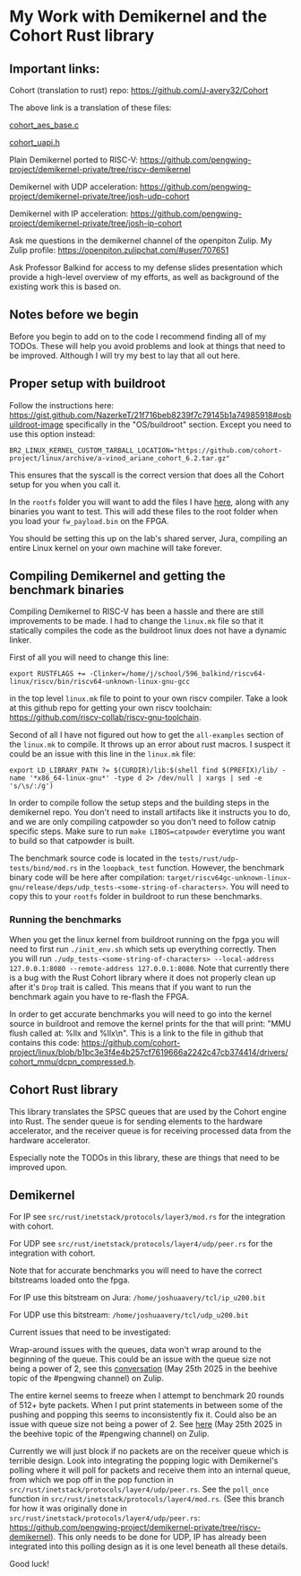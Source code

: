 # My Work with Demikernel and the Cohort Rust library

## Important links:

Cohort (translation to rust) repo: https://github.com/J-avery32/Cohort

The above link is a translation of these files: 

[cohort_aes_base.c](https://github.com/pengwing-project/cohort-private/blob/cohort/piton/verif/diag/c/riscv/ariane/cohort_linux/cohort_aes_base.c)

[cohort_uapi.h](https://github.com/pengwing-project/cohort-private/blob/cohort/piton/verif/diag/assembly/include/riscv/ariane/cohort_uapi.h)


Plain Demikernel ported to RISC-V: https://github.com/pengwing-project/demikernel-private/tree/riscv-demikernel

Demikernel with UDP acceleration: https://github.com/pengwing-project/demikernel-private/tree/josh-udp-cohort

Demikernel with IP acceleration: https://github.com/pengwing-project/demikernel-private/tree/josh-ip-cohort



Ask me questions in the demikernel channel of the openpiton Zulip. My Zulip profile: https://openpiton.zulipchat.com/#user/707651

Ask Professor Balkind for access to my defense slides presentation which provide a high-level overview of my efforts, as well as background of the existing work this is based on.

## Notes before we begin

Before you begin to add on to the code I recommend finding all of my TODOs. These will help you avoid problems and look at things that need to be improved. Although I will try my best to lay that all out here.

## Proper setup with buildroot
Follow the instructions here: https://gist.github.com/NazerkeT/21f716beb8239f7c79145b1a74985918#osbuildroot-image
specifically in the "OS/buildroot" section. Except you need to use this option instead:

`BR2_LINUX_KERNEL_CUSTOM_TARBALL_LOCATION="https://github.com/cohort-project/linux/archive/a-vinod_ariane_cohort_6.2.tar.gz"`

This ensures that the syscall is the correct version that does all the Cohort setup for you when you call it.

In the `rootfs` folder you will want to add the files I have [here](https://github.com/J-avery32/cohort-buildroot-rootfs), along with any binaries you want to test. This will add these files to the root folder when you load your `fw_payload.bin` on the FPGA.

You should be setting this up on the lab's shared server, Jura, compiling an entire Linux kernel on your own machine will take forever.

## Compiling Demikernel and getting the benchmark binaries

Compiling Demikernel to RISC-V has been a hassle and there are still improvements to be made. I had to change the `linux.mk` file so that it statically compiles the code as the buildroot linux does not have a dynamic linker.

First of all you will need to change this line:
 
`export RUSTFLAGS += -Clinker=/home/j/school/596_balkind/riscv64-linux/riscv/bin/riscv64-unknown-linux-gnu-gcc` 

in the top level `linux.mk` file to point to your own riscv compiler. Take a look at this github repo for getting your own riscv toolchain: https://github.com/riscv-collab/riscv-gnu-toolchain. 

Second of all I have not figured out how to get the `all-examples` section of the `linux.mk` to compile. It throws up an error about rust macros. I suspect it could be an issue with this line in the `linux.mk` file:

```
export LD_LIBRARY_PATH ?= $(CURDIR)/lib:$(shell find $(PREFIX)/lib/ -name '*x86_64-linux-gnu*' -type d 2> /dev/null | xargs | sed -e 's/\s/:/g')
```

In order to compile follow the setup steps and the building steps in the demikernel repo. You don't need to install artifacts like it instructs you to do, and we are only compiling catpowder so you don't need to follow catnip specific steps. Make sure to run `make LIBOS=catpowder` everytime you want to build so that catpowder is built.

The benchmark source code is located in the `tests/rust/udp-tests/bind/mod.rs` in the `loopback_test` function. However, the benchmark binary code will be here after compilation: `target/riscv64gc-unknown-linux-gnu/release/deps/udp_tests-<some-string-of-characters>`. You will need to copy this to your `rootfs` folder in buildroot to run these benchmarks.

### Running the benchmarks

When you get the linux kernel from buildroot running on the fpga you will need to first run `./init_env.sh` which sets up everything correctly. Then you will run `./udp_tests-<some-string-of-characters> --local-address 127.0.0.1:8080 --remote-address 127.0.0.1:8080`. Note that currently there is a bug with the Rust Cohort library where it does not properly clean up after it's `Drop` trait is called. This means that if you want to run the benchmark again you have to re-flash the FPGA.

In order to get accurate benchmarks you will need to go into the kernel source in buildroot and remove the kernel prints for the that will print: "MMU flush called at: %llx and %llx\n". This is a link to the file in github that contains this code: https://github.com/cohort-project/linux/blob/b1bc3e3f4e4b257cf7619666a2242c47cb374414/drivers/cohort_mmu/dcpn_compressed.h.

## Cohort Rust library
This library translates the SPSC queues that are used by the Cohort engine into Rust. The sender queue is for sending elements to the hardware accelerator, and the receiver queue is for receiving processed data from the hardware accelerator.

Especially note the TODOs in this library, these are things that need to be improved upon.

## Demikernel

For IP see `src/rust/inetstack/protocols/layer3/mod.rs` for the integration with cohort.

For UDP see `src/rust/inetstack/protocols/layer4/udp/peer.rs` for the integration with cohort.

Note that for accurate benchmarks you will need to have the correct bitstreams loaded onto the fpga.

For IP use this bitstream on Jura: `/home/joshuaavery/tcl/ip_u200.bit`

For UDP use this bitstream: `/home/joshuaavery/tcl/udp_u200.bit`

Current issues that need to be investigated:

Wrap-around issues with the queues, data won't wrap around to the beginning of the queue. This could be an issue with the queue size not being a power of 2, see this [conversation](https://openpiton.zulipchat.com/#narrow/channel/320359-pengwing/topic/beehive/near/520333776) (May 25th 2025 in the beehive topic of the #pengwing channel) on Zulip.

The entire kernel seems to freeze when I attempt to benchmark 20 rounds of 512+ byte packets. When I put print statements in between some of the pushing and popping this seems to inconsistently fix it. Could also be an issue with queue size not being a power of 2. See [here](https://openpiton.zulipchat.com/#narrow/channel/320359-pengwing/topic/beehive/near/520333880) (May 25th 2025 in the beehive topic of the #pengwing channel) on Zulip.

Currently we will just block if no packets are on the receiver queue which is terrible design. Look into integrating the popping logic with Demikernel's polling where it will poll for packets and receive them into an internal queue, from which we pop off in the pop function in `src/rust/inetstack/protocols/layer4/udp/peer.rs`. See the `poll_once` function in `src/rust/inetstack/protocols/layer4/mod.rs`. (See this branch for how it was originally done in `src/rust/inetstack/protocols/layer4/udp/peer.rs`: https://github.com/pengwing-project/demikernel-private/tree/riscv-demikernel). This only needs to be done for UDP, IP has already been integrated into this polling design as it is one level beneath all these details.


Good luck!
